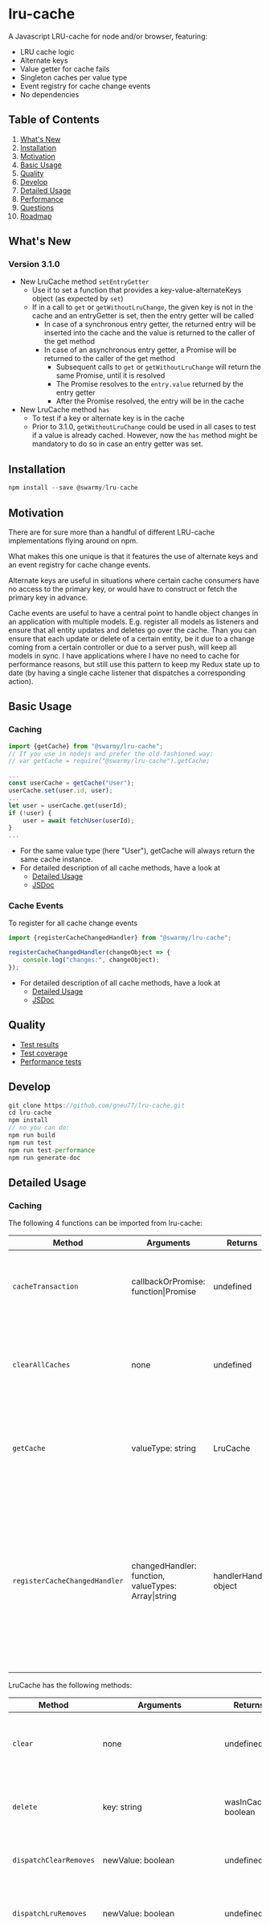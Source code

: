 # lru-cache
A Javascript LRU-cache for node and/or browser, featuring:
* LRU cache logic
* Alternate keys
* Value getter for cache fails
* Singleton caches per value type
* Event registry for cache change events
* No dependencies

## Table of Contents
1. [What's New](#section-news)
2. [Installation](#section-installation)
3. [Motivation](#section-motivation)
4. [Basic Usage](#section-basic-usage)
5. [Quality](#section-quality)
6. [Develop](#section-develop)
7. [Detailed Usage](#section-detailed-usage)
8. [Performance](#section-performance)
9. [Questions](#section-questions)
10. [Roadmap](#section-roadmap)


## What's New <a name="section-news"></a>
### Version 3.1.0
* New LruCache method `setEntryGetter`
    * Use it to set a function that provides a key-value-alternateKeys object (as expected by `set`)
    * If in a call to `get` or `getWithoutLruChange`, the given key is not in the cache and an entryGetter is set, then the entry getter will be called
        * In case of a synchronous entry getter, the returned entry will be inserted into the cache and the value is returned to the caller of the get method
        * In case of an asynchronous entry getter, a Promise will be returned to the caller of the get method
            * Subsequent calls to `get` or `getWithoutLruChange` will return the same Promise, until it is resolved
            * The Promise resolves to the `entry.value` returned by the entry getter
            * After the Promise resolved, the entry will be in the cache
* New LruCache method `has`
    * To test if a key or alternate key is in the cache
    * Prior to 3.1.0, `getWithoutLruChange` could be used in all cases to test if a value is already cached. However, now the `has` method might be mandatory to do so in case an entry getter was set.

## Installation <a name="section-installation"></a>
```javascript
npm install --save @swarmy/lru-cache
```

## Motivation <a name="section-motivation"></a>
There are for sure more than a handful of different LRU-cache implementations flying around on npm.

What makes this one unique is that it features the use of alternate keys and an event registry for cache change events.

Alternate keys are useful in situations where certain cache consumers have no access to the primary key, or would have to construct or fetch the primary key in advance.

Cache events are useful to have a central point to handle object changes in an application with multiple models. E.g. register all models as listeners and ensure that all entity updates and deletes go over the cache. Than you can ensure that each update or delete of a certain entity, be it due to a change coming from a certain controller or due to a server push, will keep all models in sync. I have applications where I have no need to cache for performance reasons, but still use this pattern to keep my Redux state up to date (by having a single cache listener that dispatches a corresponding action).

## Basic Usage <a name="section-basic-usage"></a>

### Caching
```javascript
import {getCache} from "@swarmy/lru-cache";
// If you use in nodejs and prefer the old-fashioned way:
// var getCache = require("@swarmy/lru-cache").getCache;

...
const userCache = getCache("User");
userCache.set(user.id, user);
...
let user = userCache.get(userId);
if (!user) {
    user = await fetchUser(userId);
}
...
```
* For the same value type (here "User"), getCache will always return the same cache instance.
* For detailed description of all cache methods, have a look at
    * [Detailed Usage](#caching-detail)
    * [JSDoc](https://rawcdn.githack.com/gneu77/lru-cache/6e4c5425a8aaf7c311dad8ccd1a4150285a38b0e/docs/index.html)

### Cache Events
To register for all cache change events
```javascript
import {registerCacheChangedHandler} from "@swarmy/lru-cache";

registerCacheChangedHandler(changeObject => {
    console.log("changes:", changeObject);
});
```
* For detailed description of all cache methods, have a look at
    * [Detailed Usage](#cache-events-detail)
    * [JSDoc](https://rawcdn.githack.com/gneu77/lru-cache/6e4c5425a8aaf7c311dad8ccd1a4150285a38b0e/docs/index.html)

## Quality <a name="section-quality"></a>
* [Test results](https://rawcdn.githack.com/gneu77/lru-cache/6e4c5425a8aaf7c311dad8ccd1a4150285a38b0e/test-report.html)
* [Test coverage](https://rawcdn.githack.com/gneu77/lru-cache/6e4c5425a8aaf7c311dad8ccd1a4150285a38b0e/coverage/index.html)
* [Performance tests](https://rawcdn.githack.com/gneu77/lru-cache/6e4c5425a8aaf7c311dad8ccd1a4150285a38b0e/performance-report.html)

## Develop <a name="section-develop"></a>
```javascript
git clone https://github.com/gneu77/lru-cache.git
cd lru-cache
npm install
// no you can do:
npm run build
npm run test
npm run test-performance
npm run generate-doc
```

## Detailed Usage <a name="section-detailed-usage"></a>

### Caching <a name="caching-detail"></a>
The following 4 functions can be imported from lru-cache:

Method | Arguments | Returns | Description
--- | --- | --- | ---
`cacheTransaction` | callbackOrPromise: function\|Promise | undefined | All cache events (set, delete, etc.) within the callback will be combined into a single event that will be dispatched when finished.
`clearAllCaches` | none | undefined | All existing cache instances will be invalidated. If dispatchClearRemoves is set true for a cache, then a single event will be dispatched for the clear.
`getCache` | valueType: string | LruCache | Return LruCache for given value type. For the same value type, the same cache instance will be returned (LruCache is a per-value-type singleton.
`registerCacheChangedHandler` | changedHandler: function, valueTypes: Array\|string | handlerHandle: object | changedHandler will be called with corresponding cache event. If valueTypes is not specified or null, the handler will receive all cache events. Else it will only receive cache events for the given type(s). The returned handlerHandle has the methods `unregister`, `deactivate`, `activate` and `isRegisterd`. It also has the fields `isActive` and `valueType`

LruCache has the following methods:

Method | Arguments | Returns | Description
--- | --- | --- | ---
`clear` | none | undefined | Invalidate the cache. If dispatchClearRemoves is set true for the cache, then a single event will be dispatched for the clear.
`delete` | key: string | wasInCache: boolean | Remove an entry from the cache. A corresponding cache event will be dispatched. Here, no alternate key is allowed!
`dispatchClearRemoves` | newValue: boolean | undefined | Set whether a cache clear should dispatch a cache event (default: false).
`dispatchLruRemoves` | newValue: boolean | undefined | Set whether a LRU-remove (entry being removed due to exceeded cache size) should dispatch a cache event (default: false).
`forEach` | callback: function | undefined | Iterate over the cache from olodest to newest value. Callback receives cache entry as argument, being an object with `key`, `value` and `alternateKeys`.
`get` | keyOrAlternateKey: string, notFromCache: boolean (default: false) | value | Get cached value or undefined. The returned value will be made the newest value in the cache. If an entry getter is set (see `setEntryGetter`), this getter will be used in case of a cache miss. If the entry getter is an async function, then a Promise will be returned that resolves to the value (Subsequent calls to get will return the same Promise until resolved, so the entry getter is called only once). If notFromCache is set true, the value will be taken from entry getter, even if a value is already cached. If in this case no entry getter was set, a corresponding error will bethrown.
`getEntries` | none | Array | Returns an array with all cache entries, order from oldest to newest.
`getMaxSize` | none | Int | Returns the current max size of the cache.
`getSize` | none | Int | Returns the number of entries in the cache.
`getValueType` | none | string | Returns the value type of the cache.
`getWithoutLruChange` | keyOrAlternateKey: string, notFromCache: boolean (default: false) | value | Like `get`, but without making the entry the newest in the cache.
`has` | keyOrAlternateKey: string | isInCache: boolean | True, if the key or alternate key is in the cache.
`set` | keyValueAlternateKeys: object | undefined | Insert or update a value in the cache. The argument must be an object with `key` and `value`. Optionally it can also have `alternateKeys`, being string or array of strings. After set, the value will be the newest in the cache. Dispatches a corresponding cache event. If an insert exceeds the max cache size and dispatchLruRemoves is set true, it will be included in the event.
`setAll` | Array\[keyValueAlternateKeys\] | undefined | Like `set`, but for an array of cache entries. Leading to a single cache event.
`setAllAsync` | Array\[keyValueAlternateKeys\] | Promise | Like `setAll`, but performing insert and event dispatch in another event loop, resolving the returned promise afterwards.
`setAsync` | keyValueAlternateKeys: object | Promise | Like `set`, but performing insert and event dispatch in another event loop, resolving the returned promise afterwards.
`setEntryGetter` | entryGetter: function | undefined | Set a getter that can be used to retrieve a cache entry (keyValueAlternateKeys-object) by key in case it is not yet in the cache. For values that might be called by alternate key, the getter should also be able to handle this.
`setMaxSize` | newMaxSize: int | undefined | Change the max size of the cache (default: 500). If the new maxSize is less than the old and this leads to LRU-removes and dispatchLruRemoves is set true, then a single cache event will be dispatched.


### Cache Events <a name="cache-events-detail"></a>
* Especially in more complex UIs, there might be multiple models holding the same type of entity.
* If an entity gets updated, you need a strategy to ensure all models get updated correspondingly.
* Of course the developer implementing the update should not be required to know all models of all screens that might hold an entity of this type
    * Even if he would know them it would be a nightmare, if he had to update all the models
    * Even if he would update all the models, as soon as another developer changes one of the models half a year later, or adds a new model, the application would be broken
* Like always in programming there are many different approaches to this problem. The event-based approach described here is just one of them (not necessarily the best, but if you need caching anyways, then it's handy to combine this):
    * Whenever an updated entity is retrieved, it is put into the cache, leading to a corresponding cache event
    * Whenever an entity is deleted, delete is also called on the cache, leading to a corresponding cache event
    * Whenever a new model is implemented, it is registered for cache events for the object types it is holding
    * Whenever a model receives a cache event, it can check whether it must replace or remove an entity

Here is the structure of the cache change event argument:
```javascript
{
    valueTypes: Set(),
    <valueType>: {
        inserts: [{key, value, alternateKeys, order}],
        clearRemoves: [{key, value, alternateKeys, order}],
        lruRemoves: [{key, value, alternateKeys, order}],
        deleteRemoves: [{key}],
    },
    ...
}
```
* The order can be used to determine, if an insert happened before or after a remove.
* Note that by default, lruRemoves and clearRemoves are empty (usually these removes are not of any interest)
* In case of a cache delete, the corresponding entity might not have been in the cache (being removed in a clear or by LRU logic).
    * Thus, deleteRemoves only contain the key of the deleted entity.
    * For the same reason, the delete method cannot be used with an alternate key, because there would be no way to tell if the given argument is key or alternate key

## Performance <a name="section-performance"></a>
* Compared to a native Javascript Map, the LRU logic implies performance impact on get, set and delete. It's just the price to pay for having a LRU cache.
* Also compared to LRU maps that do not support alternate keys, there is a performance impact on get in case of cache misses.
    * See [Performance tests](https://rawcdn.githack.com/gneu77/lru-cache/6e4c5425a8aaf7c311dad8ccd1a4150285a38b0e/performance-report.html)
    * However, get, set and delete are still O(1). (setMaxSize has O(size-newMaxSize), if size>newMaxSize)
* Compared to a LRU cache without cache events, there is additional performance impact on get, set and delete.
    * Again see [Performance tests](https://rawcdn.githack.com/gneu77/lru-cache/6e4c5425a8aaf7c311dad8ccd1a4150285a38b0e/performance-report.html)
    * However, if you are caching for performance, then because the fetching of values is significantly more time consuming. So whether you save 400ms or only 399ms hardly makes a difference here.
    * If you are not caching for performance reasons, but to have the change events, well than again it's just the price to pay for the event handling.

## Questions <a name="section-questions"></a>

### Why can I not differentiate between insert and update in the change events?
Garbage collected languages without weak references make the use of some patterns impossible. Two of these patterns affect this library:
1. One cannot implement an instance-cache, hence a cache that ensures to not discard an entry, as long as this entry is referenced from somewhere outside the cache. If upon calling the set method, the value is not already in the cache, there is no way to tell, if it was never there, or if it was there an has been LRU discarded.
2. One cannot implement event registries that reference listeners only weakly. Thus, it is up to the consumker of this library to ensure that no memory leaks occur due to not unregistered event listeners.

### Why can I not just have a sorted list with all changes in the cache event, instead of sorting myself by order attribute?
* I just did not want to further increase the size of change object by another array holding redundant data.
* However, maybe in a future version, I will make it configurable to optionally include such a list.

## Roadmap <a name="section-roadmap"></a>

### 3.1.x
* Fix issues that might occur
* Improve README
* Bring test coverage two 100%
* Add further performance tests

### 3.2.0
* Add option to use LruMap instead of LruCache (the LruMap is a currently not exported pure LRU cache, while the LruCache is a wrapper adding the event handling)

### 3.3.0
* Make shape and content of change events configurable (with the current shape being used as default).
